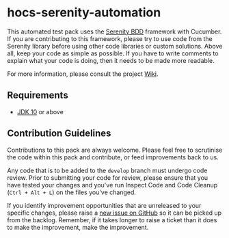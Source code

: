 # hocs-serenity-automation

This automated test pack uses the [Serenity BDD](http://www.thucydides.info/docs/serenity/) framework with Cucumber. If you are contributing to this framework, please try to use code from the Serenity library before using other code libraries or custom solutions. Above all, keep your code as simple as possible. If you have to write comments to explain what your code is doing, then it needs to be made more readable.

For more information, please consult the project [Wiki](https://github.com/UKHomeOffice/hocs-serenity-automation/wiki).


## Requirements

* [JDK 10](http://www.oracle.com/technetwork/java/javase/downloads/index.html) or above

## Contribution Guidelines

Contributions to this pack are always welcome. Please feel free to scrutinise the code within this pack and contribute, or feed improvements back to us.

Any code that is to be added to the `develop` branch must undergo code review. Prior to submitting your code for review, please ensure that you have tested your changes and you've run Inspect Code and Code Cleanup (`Ctrl + Alt + L`) on the files you've changed.

If you identify improvement opportunities that are unreleased to your specific changes, please raise a [new issue on GitHub](https://github.com/ministryofjustice/ndelius-serenity-automation/issues/new) so it can be picked up from the backlog. Remember, if it takes longer to raise a ticket than it does to make the improvement, make the improvement.
